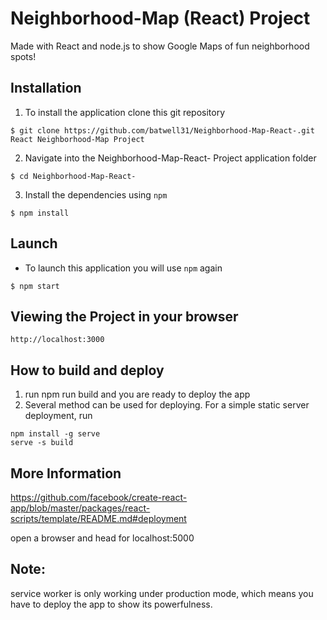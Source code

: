 # Neighborhood-Map (React) Project

Made with React and node.js to show Google Maps of fun neighborhood spots!

## Installation

1. To install the application clone this git repository

```
$ git clone https://github.com/batwell31/Neighborhood-Map-React-.git React Neighborhood-Map Project
```

2. Navigate into the Neighborhood-Map-React- Project application folder

```
$ cd Neighborhood-Map-React-
```

3. Install the dependencies using `npm`

```
$ npm install
```

## Launch

* To launch this application you will use `npm` again

```
$ npm start
```

## Viewing the Project in your browser

```
http://localhost:3000
```
## How to build and deploy

1. run npm run build and you are ready to deploy the app
2. Several method can be used for deploying. For a simple static server deployment, run

```
npm install -g serve
serve -s build
```
## More Information

https://github.com/facebook/create-react-app/blob/master/packages/react-scripts/template/README.md#deployment

open a browser and head for localhost:5000

## Note:
service worker is only working under production mode, which means you have to deploy the app to show its powerfulness.